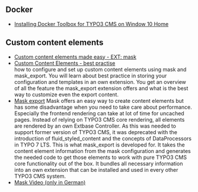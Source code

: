 

## Docker
* [Installing Docker Toolbox for TYPO3 CMS on Window 10 Home](https://youtu.be/6Q0-wlNNK3I)

## Custom content elements
* [Custom content elements made easy - EXT: mask](https://typo3worx.eu/2016/11/typo3-custom-content-elements-made-easy/)
* [Custom Content Elements - best practise](https://www.slideshare.net/cpsitgmbh/cce-custom-content-elements-best-practice)  
  how to configure and set up custom content elements using mask and mask_export. You will learn about best practice in storing your  configuration and templates in an own extension. You get an overview of all the feature the mask_export extension offers and what is the best way to customize even the export content.
* [Mask export](https://packagist.org/packages/ichhabrecht/mask-export)
  Mask offers an easy way to create content elements but has some disadvantage when you need to take care about performance. Especially the frontend rendering can take at lot of time for uncached pages. Instead of relying on TYPO3 CMS core rendering, all elements are rendered by an own Extbase Controller. As this was needed to support former version of TYPO3 CMS, it was deprecated with the introduction of fluid_styled_content and the concepts of DataProcessors in TYPO 7 LTS.
This is what mask_export is developed for. It takes the content element information from the mask configuration and generates the needed code to get those elements to work with pure TYPO3 CMS core functionality out of the box. It bundles all necessary information into an own extension that can be installed and used in every other TYPO3 CMS system.
* [Mask Video (only in German)](https://jweiland.net/video-anleitungen/typo3/interessante-typo3-extensions/mask.html)

